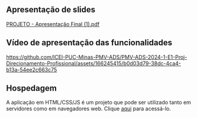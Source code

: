 ## Apresentação de slides

 [PROJETO - Apresentação Final (1).pdf](https://github.com/user-attachments/files/15946360/PROJETO.-.Apresentacao.Final.1.pdf)

## Vídeo de apresentação das funcionalidades

https://github.com/ICEI-PUC-Minas-PMV-ADS/PMV-ADS-2024-1-E1-Proj-Direcionamento-Profissional/assets/166245415/b0d03d79-38dc-4ca4-b13a-54ee2c663c75

## Hospedagem

A aplicação em HTML/CSS/JS é um projeto que pode ser utilizado tanto em servidores como em navegadores web. Clique [aqui](https://icei-puc-minas-pmv-ads.github.io/PMV-ADS-2024-1-E1-Proj-Direcionamento-Profissional/codigo-fonte/paginaHome/index.html) para acessá-lo.
